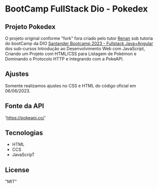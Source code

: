 # BootCamp FullStack Dio - Pokedex

## Projeto Pokedex

O projeto original conforme "fork" fora criado pelo tutor [Renan](https://github.com/RenanJPaula/RenanJPaula) sob tutoria do bootCamp da DIO [Santander Bootcamp 2023 - Fullstack Java+Angular](https://web.dio.me/track/santander-bootcamp-2023-fullstack-java-angular) dos sub-cursos Introdução ao Desenvolvimento Web com JavaScript, Criando um Projeto com HTML/CSS para Listagem de Pokémon e Dominando o Protocolo HTTP e Integrando com a PokeAPI.

## Ajustes

Somente realizamos ajustes no CSS e HTML do código oficial em 06/06/2023.


## Fonte da API 

 'https://pokeapi.co/'

## Tecnologias 

- HTML 
- CCS
- JavaScripT

## License

"MIT"

